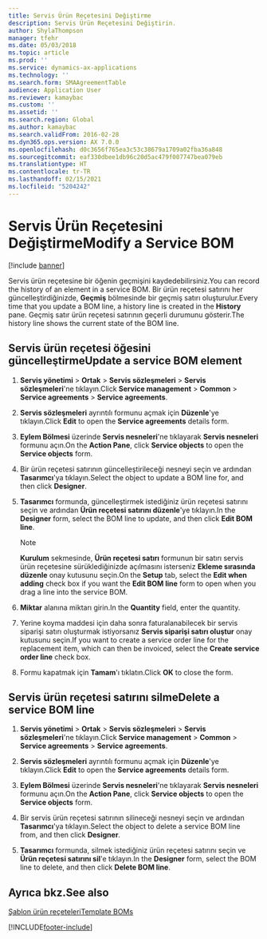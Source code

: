 ```yaml
---
title: Servis Ürün Reçetesini Değiştirme
description: Servis Ürün Reçetesini Değiştirin.
author: ShylaThompson
manager: tfehr
ms.date: 05/03/2018
ms.topic: article
ms.prod: ''
ms.service: dynamics-ax-applications
ms.technology: ''
ms.search.form: SMAAgreementTable
audience: Application User
ms.reviewer: kamaybac
ms.custom: ''
ms.assetid: ''
ms.search.region: Global
ms.author: kamaybac
ms.search.validFrom: 2016-02-28
ms.dyn365.ops.version: AX 7.0.0
ms.openlocfilehash: d0c3656f765ea3c53c38679a1709a02fba36a848
ms.sourcegitcommit: eaf330dbee1db96c20d5ac479f007747bea079eb
ms.translationtype: HT
ms.contentlocale: tr-TR
ms.lasthandoff: 02/15/2021
ms.locfileid: "5204242"
---
```

# <a name="modify-a-service-bom"></a><span data-ttu-id="b41ec-103">Servis Ürün Reçetesini Değiştirme</span><span class="sxs-lookup"><span data-stu-id="b41ec-103">Modify a Service BOM</span></span> 

[!include [banner](../includes/banner.md)]


<span data-ttu-id="b41ec-104">Servis ürün reçetesine bir öğenin geçmişini kaydedebilirsiniz.</span><span class="sxs-lookup"><span data-stu-id="b41ec-104">You can record the history of an element in a service BOM.</span></span> <span data-ttu-id="b41ec-105">Bir ürün reçetesi satırını her güncelleştirdiğinizde, **Geçmiş** bölmesinde bir geçmiş satırı oluşturulur.</span><span class="sxs-lookup"><span data-stu-id="b41ec-105">Every time that you update a BOM line, a history line is created in the **History** pane.</span></span> <span data-ttu-id="b41ec-106">Geçmiş satır ürün reçetesi satırının geçerli durumunu gösterir.</span><span class="sxs-lookup"><span data-stu-id="b41ec-106">The history line shows the current state of the BOM line.</span></span>

## <a name="update-a-service-bom-element"></a><span data-ttu-id="b41ec-107">Servis ürün reçetesi öğesini güncelleştirme</span><span class="sxs-lookup"><span data-stu-id="b41ec-107">Update a service BOM element</span></span>

1.  <span data-ttu-id="b41ec-108">**Servis yönetimi** \> **Ortak** \> **Servis sözleşmeleri** \> **Servis sözleşmeleri**'ne tıklayın.</span><span class="sxs-lookup"><span data-stu-id="b41ec-108">Click **Service management** \> **Common** \> **Service agreements** \> **Service agreements**.</span></span>

2.  <span data-ttu-id="b41ec-109">**Servis sözleşmeleri** ayrıntılı formunu açmak için **Düzenle**'ye tıklayın.</span><span class="sxs-lookup"><span data-stu-id="b41ec-109">Click **Edit** to open the **Service agreements** details form.</span></span>

3.  <span data-ttu-id="b41ec-110">**Eylem Bölmesi** üzerinde **Servis nesneleri**'ne tıklayarak **Servis nesneleri** formunu açın.</span><span class="sxs-lookup"><span data-stu-id="b41ec-110">On the **Action Pane**, click **Service objects** to open the **Service objects** form.</span></span>

4.  <span data-ttu-id="b41ec-111">Bir ürün reçetesi satırının güncelleştirileceği nesneyi seçin ve ardından **Tasarımcı**'ya tıklayın.</span><span class="sxs-lookup"><span data-stu-id="b41ec-111">Select the object to update a BOM line for, and then click **Designer**.</span></span>

5.  <span data-ttu-id="b41ec-112">**Tasarımcı** formunda, güncelleştirmek istediğiniz ürün reçetesi satırını seçin ve ardından **Ürün reçetesi satırını düzenle**'ye tıklayın.</span><span class="sxs-lookup"><span data-stu-id="b41ec-112">In the **Designer** form, select the BOM line to update, and then click **Edit BOM line**.</span></span>
    
    > [!NOTE]
    > <P><span data-ttu-id="b41ec-113"><STRONG>Kurulum</STRONG> sekmesinde, <STRONG>Ürün reçetesi satırı</STRONG> formunun bir satırı servis ürün reçetesine sürüklediğinizde açılmasını isterseniz <STRONG>Ekleme sırasında düzenle</STRONG> onay kutusunu seçin.</span><span class="sxs-lookup"><span data-stu-id="b41ec-113">On the <STRONG>Setup</STRONG> tab, select the <STRONG>Edit when adding</STRONG> check box if you want the <STRONG>Edit BOM line</STRONG> form to open when you drag a line into the service BOM.</span></span></P>

6.  <span data-ttu-id="b41ec-114">**Miktar** alanına miktarı girin.</span><span class="sxs-lookup"><span data-stu-id="b41ec-114">In the **Quantity** field, enter the quantity.</span></span>

7.  <span data-ttu-id="b41ec-115">Yerine koyma maddesi için daha sonra faturalanabilecek bir servis siparişi satırı oluşturmak istiyorsanız **Servis siparişi satırı oluştur** onay kutusunu seçin.</span><span class="sxs-lookup"><span data-stu-id="b41ec-115">If you want to create a service order line for the replacement item, which can then be invoiced, select the **Create service order line** check box.</span></span>

8.  <span data-ttu-id="b41ec-116">Formu kapatmak için **Tamam**'ı tıklatın.</span><span class="sxs-lookup"><span data-stu-id="b41ec-116">Click **OK** to close the form.</span></span>

## <a name="delete-a-service-bom-line"></a><span data-ttu-id="b41ec-117">Servis ürün reçetesi satırını silme</span><span class="sxs-lookup"><span data-stu-id="b41ec-117">Delete a service BOM line</span></span>

1.  <span data-ttu-id="b41ec-118">**Servis yönetimi** \> **Ortak** \> **Servis sözleşmeleri** \> **Servis sözleşmeleri**'ne tıklayın.</span><span class="sxs-lookup"><span data-stu-id="b41ec-118">Click **Service management** \> **Common** \> **Service agreements** \> **Service agreements**.</span></span>

2.  <span data-ttu-id="b41ec-119">**Servis sözleşmeleri** ayrıntılı formunu açmak için **Düzenle**'ye tıklayın.</span><span class="sxs-lookup"><span data-stu-id="b41ec-119">Click **Edit** to open the **Service agreements** details form.</span></span>

3.  <span data-ttu-id="b41ec-120">**Eylem Bölmesi** üzerinde **Servis nesneleri**'ne tıklayarak **Servis nesneleri** formunu açın.</span><span class="sxs-lookup"><span data-stu-id="b41ec-120">On the **Action Pane**, click **Service objects** to open the **Service objects** form.</span></span>

4.  <span data-ttu-id="b41ec-121">Bir servis ürün reçetesi satırının silineceği nesneyi seçin ve ardından **Tasarımcı**'ya tıklayın.</span><span class="sxs-lookup"><span data-stu-id="b41ec-121">Select the object to delete a service BOM line from, and then click **Designer**.</span></span>

5.  <span data-ttu-id="b41ec-122">**Tasarımcı** formunda, silmek istediğiniz ürün reçetesi satırını seçin ve **Ürün reçetesi satırını sil**'e tıklayın.</span><span class="sxs-lookup"><span data-stu-id="b41ec-122">In the **Designer** form, select the BOM line to delete, and then click **Delete BOM line**.</span></span>

## <a name="see-also"></a><span data-ttu-id="b41ec-123">Ayrıca bkz.</span><span class="sxs-lookup"><span data-stu-id="b41ec-123">See also</span></span>

[<span data-ttu-id="b41ec-124">Şablon ürün reçeteleri</span><span class="sxs-lookup"><span data-stu-id="b41ec-124">Template BOMs</span></span>](template-boms.md)

  




[!INCLUDE[footer-include](../../includes/footer-banner.md)]